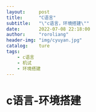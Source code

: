 ```yaml
---
layout:		post
title:		"C语言"
subtitle:	"\"c语言，环境搭建\""
date:		2022-07-08 22:18:00
author:		"roroliang"
header-img:	"img/cyuyan.jpg"
catalog:	ture
tags:
    - c语言
    - 机试
    - 环境搭建
---
```


# c语言-环境搭建

## 
